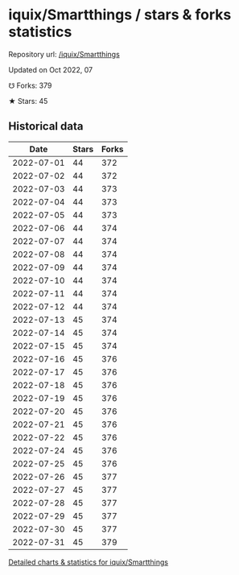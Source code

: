 # iquix/Smartthings / stars & forks statistics

Repository url: [/iquix/Smartthings](https://github.com/iquix/Smartthings)

Updated on Oct 2022, 07

☋ Forks: 379

★ Stars: 45

## Historical data
| Date | Stars | Forks |
|------|-------|-------|
| 2022-07-01 | 44 | 372 | 
| 2022-07-02 | 44 | 372 | 
| 2022-07-03 | 44 | 373 | 
| 2022-07-04 | 44 | 373 | 
| 2022-07-05 | 44 | 373 | 
| 2022-07-06 | 44 | 374 | 
| 2022-07-07 | 44 | 374 | 
| 2022-07-08 | 44 | 374 | 
| 2022-07-09 | 44 | 374 | 
| 2022-07-10 | 44 | 374 | 
| 2022-07-11 | 44 | 374 | 
| 2022-07-12 | 44 | 374 | 
| 2022-07-13 | 45 | 374 | 
| 2022-07-14 | 45 | 374 | 
| 2022-07-15 | 45 | 374 | 
| 2022-07-16 | 45 | 376 | 
| 2022-07-17 | 45 | 376 | 
| 2022-07-18 | 45 | 376 | 
| 2022-07-19 | 45 | 376 | 
| 2022-07-20 | 45 | 376 | 
| 2022-07-21 | 45 | 376 | 
| 2022-07-22 | 45 | 376 | 
| 2022-07-24 | 45 | 376 | 
| 2022-07-25 | 45 | 376 | 
| 2022-07-26 | 45 | 377 | 
| 2022-07-27 | 45 | 377 | 
| 2022-07-28 | 45 | 377 | 
| 2022-07-29 | 45 | 377 | 
| 2022-07-30 | 45 | 377 | 
| 2022-07-31 | 45 | 379 | 


[Detailed charts & statistics for iquix/Smartthings](https://reviewgithub.com/rep/iquix/Smartthings)
